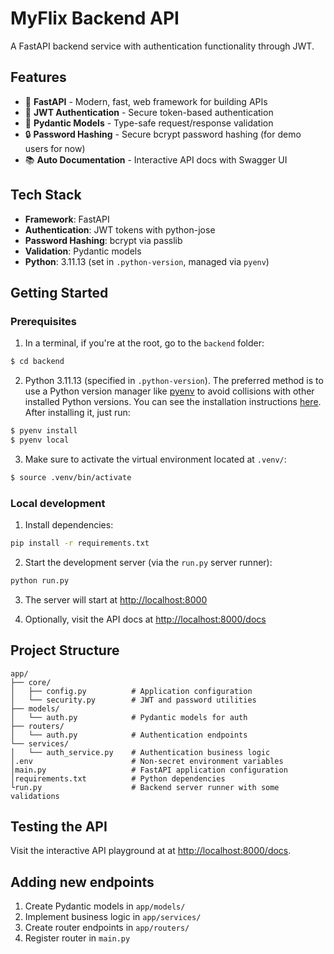 # MyFlix Backend API

A FastAPI backend service with authentication functionality through JWT.

## Features

- 🚀 **FastAPI** - Modern, fast, web framework for building APIs
- 🔐 **JWT Authentication** - Secure token-based authentication
- 📝 **Pydantic Models** - Type-safe request/response validation
- 🔒 **Password Hashing** - Secure bcrypt password hashing (for demo users for now)
- 📚 **Auto Documentation** - Interactive API docs with Swagger UI

## Tech Stack

- **Framework**: FastAPI
- **Authentication**: JWT tokens with python-jose
- **Password Hashing**: bcrypt via passlib
- **Validation**: Pydantic models
- **Python**: 3.11.13 (set in `.python-version`, managed via `pyenv`)

## Getting Started

### Prerequisites

1. In a terminal, if you're at the root, go to the `backend` folder:
```bash
$ cd backend
```

2. Python 3.11.13 (specified in `.python-version`). The preferred method is to use a
Python version manager like [pyenv](https://github.com/pyenv/pyenv) to avoid collisions
with other installed Python versions. You can see the installation instructions
[here](https://github.com/pyenv/pyenv?tab=readme-ov-file#installation).
After installing it, just run:
```bash
$ pyenv install
$ pyenv local
```

3. Make sure to activate the virtual environment located at `.venv/`:
```bash
$ source .venv/bin/activate
```

### Local development

1. Install dependencies:
```bash
pip install -r requirements.txt
```

2. Start the development server (via the `run.py` server runner):
```bash
python run.py
```

3. The server will start at [http://localhost:8000](http://localhost:8000)

4. Optionally, visit the API docs at [http://localhost:8000/docs](http://localhost:8000/docs)


## Project Structure

```
app/
├── core/
│   ├── config.py          # Application configuration
│   └── security.py        # JWT and password utilities
├── models/
│   └── auth.py            # Pydantic models for auth
├── routers/
│   └── auth.py            # Authentication endpoints
└── services/
│   └── auth_service.py    # Authentication business logic
│.env                      # Non-secret environment variables
│main.py                   # FastAPI application configuration
│requirements.txt          # Python dependencies
└run.py                    # Backend server runner with some validations
```


## Testing the API

Visit the interactive API playground at at [http://localhost:8000/docs](http://localhost:8000/docs).

## Adding new endpoints

1. Create Pydantic models in `app/models/`
2. Implement business logic in `app/services/`
3. Create router endpoints in `app/routers/`
4. Register router in `main.py`
